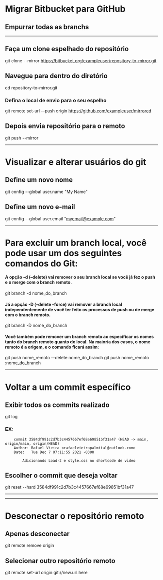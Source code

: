 # Migrar Bitbucket para GitHub
## Empurrar todas as branchs

---------------------------------------------------------------------------------
## Faça um clone espelhado do repositório
git clone --mirror https://bitbucket.org/exampleuser/repository-to-mirror.git

## Navegue para dentro do diretório
cd repository-to-mirror.git

### Defina o local de envio para o seu espelho
git remote set-url --push origin https://github.com/exampleuser/mirrored

## Depois envia repositório para o remoto
git push --mirror

---------------------------------------------------------------------------------
# Visualizar e alterar usuários do git

## Define um novo nome
git config --global user.name "My Name"

## Define um novo e-mail
git config --global user.email "myemail@example.com"

---------------------------------------------------------------------------------
# Para excluir um branch local, você pode usar um dos seguintes comandos do Git:

#### A opção -d (–delete) vai remover o seu branch local se você já fez o push e o merge com o branch remoto.
git branch -d nome_do_branch

#### Já a opção -D  (–delete –force) vai remover a branch local independentemente de você ter feito os processos de push ou de merge com o branch remoto.
git branch -D nome_do_branch

#### Você também pode remover um branch remoto ao especificar os nomes tanto do branch remoto quanto do local. Na maioria dos casos, o nome remoto é a origem, e o comando ficará assim:

git push nome_remoto --delete nome_do_branch
git push nome_remoto :nome_do_branch

---------------------------------------------------------------------------------
# Voltar a um commit específico

## Exibir todos os commits realizado

git log

### EX:   
        commit 3584df991c2d7b3c4457667ef68e69851bf31a47 (HEAD -> main, origin/main, origin/HEAD)
        Author: Rafael Vieira <rafaelvieirapalmital@outlook.com>
        Date:   Tue Dec 7 07:11:55 2021 -0300

            Adicionando Load-2 e style.css no shortcode de video

## Escolher o commit que deseja voltar

git reset --hard 3584df991c2d7b3c4457667ef68e69851bf31a47

---------------------------------------------------------------------------------

---------------------------------------------------------------------------------

# Desconectar o repositório remoto

## Apenas desconectar
git remote remove origin

## Selecionar outro repositório remoto
git remote set-url origin git://new.url.here